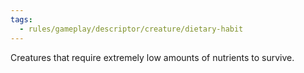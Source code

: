 ```yaml
---
tags:
  - rules/gameplay/descriptor/creature/dietary-habit
---
```

Creatures that require extremely low amounts of nutrients to survive.